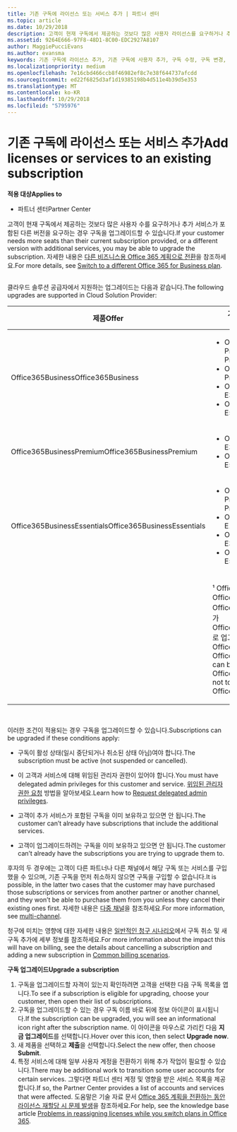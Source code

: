```yaml
---
title: 기존 구독에 라이선스 또는 서비스 추가 | 파트너 센터
ms.topic: article
ms.date: 10/29/2018
description: 고객이 현재 구독에서 제공하는 것보다 많은 사용자 라이선스를 요구하거나 추가 서비스가 포함된 다른 버전을 요구하는 경우 구독을 업그레이드할 수 있습니다.
ms.assetid: 9264E666-97F8-48D1-8C00-EDC2927A8107
author: MaggiePucciEvans
ms.author: evansma
keywords: 기존 구독에 라이선스 추가, 기존 구독에 사용자 추가, 구독 수정, 구독 변경, 고객에 대해 더 많은 라이선스 구입
ms.localizationpriority: medium
ms.openlocfilehash: 7e16cbd466ccb8f46982ef8c7e38f644737afcdd
ms.sourcegitcommit: ed22f6825d3af1d19385198b4d511e4b39d5e353
ms.translationtype: MT
ms.contentlocale: ko-KR
ms.lasthandoff: 10/29/2018
ms.locfileid: "5795976"
---
```

# <a name="add-licenses-or-services-to-an-existing-subscription"></a><span data-ttu-id="84d24-104">기존 구독에 라이선스 또는 서비스 추가</span><span class="sxs-lookup"><span data-stu-id="84d24-104">Add licenses or services to an existing subscription</span></span>

**<span data-ttu-id="84d24-105">적용 대상</span><span class="sxs-lookup"><span data-stu-id="84d24-105">Applies to</span></span>**

-  <span data-ttu-id="84d24-106">파트너 센터</span><span class="sxs-lookup"><span data-stu-id="84d24-106">Partner Center</span></span>

<span data-ttu-id="84d24-107">고객이 현재 구독에서 제공하는 것보다 많은 사용자 수를 요구하거나 추가 서비스가 포함된 다른 버전을 요구하는 경우 구독을 업그레이드할 수 있습니다.</span><span class="sxs-lookup"><span data-stu-id="84d24-107">If your customer needs more seats than their current subscription provided, or a different version with additional services, you may be able to upgrade the subscription.</span></span> <span data-ttu-id="84d24-108">자세한 내용은 [다른 비즈니스용 Office 365 계획으로 전환](http://go.microsoft.com/fwlink/p/?LinkId=723577)을 참조하세요.</span><span class="sxs-lookup"><span data-stu-id="84d24-108">For more details, see [Switch to a different Office 365 for Business plan](http://go.microsoft.com/fwlink/p/?LinkId=723577).</span></span>

## <a href="" id="upgradesubscription"></a>


<span data-ttu-id="84d24-109">클라우드 솔루션 공급자에서 지원하는 업그레이드는 다음과 같습니다.</span><span class="sxs-lookup"><span data-stu-id="84d24-109">The following upgrades are supported in Cloud Solution Provider:</span></span>

<table>
<colgroup>
<col width="50%" />
<col width="50%" />
</colgroup>
<thead>
<tr class="header">
<th><span data-ttu-id="84d24-110">제품</span><span class="sxs-lookup"><span data-stu-id="84d24-110">Offer</span></span></th>
<th><span data-ttu-id="84d24-111">가능한 업그레이드</span><span class="sxs-lookup"><span data-stu-id="84d24-111">Possible upgrades</span></span></th>
</tr>
</thead>
<tbody>
<tr class="odd">
<td><span data-ttu-id="84d24-112">Office365Business</span><span class="sxs-lookup"><span data-stu-id="84d24-112">Office365Business</span></span></td>
<td><ul>
<li><span data-ttu-id="84d24-113">Office 365 Business Premium¹</span><span class="sxs-lookup"><span data-stu-id="84d24-113">Office 365 Business Premium¹</span></span></li>
<li><span data-ttu-id="84d24-114">Office 365 ProPlus</span><span class="sxs-lookup"><span data-stu-id="84d24-114">Office 365 ProPlus</span></span></li>
<li><span data-ttu-id="84d24-115">Office 365 Enterprise E3</span><span class="sxs-lookup"><span data-stu-id="84d24-115">Office 365 Enterprise E3</span></span></li>
<li><span data-ttu-id="84d24-116">Office 365 Enterprise E5</span><span class="sxs-lookup"><span data-stu-id="84d24-116">Office 365 Enterprise E5</span></span></li>
</ul></td>
</tr>
<tr class="even">
<td><span data-ttu-id="84d24-117">Office365BusinessPremium</span><span class="sxs-lookup"><span data-stu-id="84d24-117">Office365BusinessPremium</span></span></td>
<td><ul>
<li><span data-ttu-id="84d24-118">Office 365 Enterprise E3</span><span class="sxs-lookup"><span data-stu-id="84d24-118">Office 365 Enterprise E3</span></span></li>
<li><span data-ttu-id="84d24-119">Office 365 Enterprise E5</span><span class="sxs-lookup"><span data-stu-id="84d24-119">Office 365 Enterprise E5</span></span></li>
</ul></td>
</tr>
<tr class="odd">
<td><span data-ttu-id="84d24-120">Office365BusinessEssentials</span><span class="sxs-lookup"><span data-stu-id="84d24-120">Office365BusinessEssentials</span></span></td>
<td><ul>
<li><span data-ttu-id="84d24-121">Office 365 Business Premium¹</span><span class="sxs-lookup"><span data-stu-id="84d24-121">Office 365 Business Premium¹</span></span></li>
<li><span data-ttu-id="84d24-122">Office 365 Enterprise E1</span><span class="sxs-lookup"><span data-stu-id="84d24-122">Office 365 Enterprise E1</span></span></li>
<li><span data-ttu-id="84d24-123">Office 365 Enterprise E3</span><span class="sxs-lookup"><span data-stu-id="84d24-123">Office 365 Enterprise E3</span></span></li>
<li><span data-ttu-id="84d24-124">Office 365 Enterprise E5</span><span class="sxs-lookup"><span data-stu-id="84d24-124">Office 365 Enterprise E5</span></span></li>
</ul></td>
</tr>
<tr class="even">
<td></td>
<td><p><span data-ttu-id="84d24-125">¹ Office365BusinessIndia 및 Office365BusinessEssentialsIndia Office365BusinessPremium 필요가 Office365BusinessPremiumIndia로 업그레이드할 수 있습니다.</span><span class="sxs-lookup"><span data-stu-id="84d24-125">¹ Office365BusinessIndia and Office365BusinessEssentialsIndia can be upgraded to Office365BusinessPremiumIndia, not to Office365BusinessPremium.</span></span></p></td>
</tr>
</tbody>
</table>

 

<span data-ttu-id="84d24-126">이러한 조건이 적용되는 경우 구독을 업그레이드할 수 있습니다.</span><span class="sxs-lookup"><span data-stu-id="84d24-126">Subscriptions can be upgraded if these conditions apply:</span></span>

-   <span data-ttu-id="84d24-127">구독이 활성 상태(일시 중단되거나 취소된 상태 아님)여야 합니다.</span><span class="sxs-lookup"><span data-stu-id="84d24-127">The subscription must be active (not suspended or cancelled).</span></span>

-   <span data-ttu-id="84d24-128">이 고객과 서비스에 대해 위임된 관리자 권한이 있어야 합니다.</span><span class="sxs-lookup"><span data-stu-id="84d24-128">You must have delegated admin privileges for this customer and service.</span></span> <span data-ttu-id="84d24-129">[위임된 관리자 권한 요청](request-a-relationship-with-a-customer.md) 방법을 알아보세요.</span><span class="sxs-lookup"><span data-stu-id="84d24-129">Learn how to [Request delegated admin privileges](request-a-relationship-with-a-customer.md).</span></span>

-   <span data-ttu-id="84d24-130">고객이 추가 서비스가 포함된 구독을 이미 보유하고 있으면 안 됩니다.</span><span class="sxs-lookup"><span data-stu-id="84d24-130">The customer can’t already have subscriptions that include the additional services.</span></span>

-   <span data-ttu-id="84d24-131">고객이 업그레이드하려는 구독을 이미 보유하고 있으면 안 됩니다.</span><span class="sxs-lookup"><span data-stu-id="84d24-131">The customer can’t already have the subscriptions you are trying to upgrade them to.</span></span>

<span data-ttu-id="84d24-132">후자의 두 경우에는 고객이 다른 파트너나 다른 채널에서 해당 구독 또는 서비스를 구입했을 수 있으며, 기존 구독을 먼저 취소하지 않으면 구독을 구입할 수 없습니다.</span><span class="sxs-lookup"><span data-stu-id="84d24-132">It is possible, in the latter two cases that the customer may have purchased those subscriptions or services from another partner or another channel, and they won’t be able to purchase them from you unless they cancel their existing ones first.</span></span> <span data-ttu-id="84d24-133">자세한 내용은 [다중 채널](multichannel.md)을 참조하세요.</span><span class="sxs-lookup"><span data-stu-id="84d24-133">For more information, see [multi-channel](multichannel.md).</span></span>

<span data-ttu-id="84d24-134">청구에 미치는 영향에 대한 자세한 내용은 [일반적인 청구 시나리오](common-billing-scenarios.md)에서 구독 취소 및 새 구독 추가에 세부 정보를 참조하세요.</span><span class="sxs-lookup"><span data-stu-id="84d24-134">For more information about the impact this will have on billing, see the details about cancelling a subscription and adding a new subscription in [Common billing scenarios](common-billing-scenarios.md).</span></span>

**<span data-ttu-id="84d24-135">구독 업그레이드</span><span class="sxs-lookup"><span data-stu-id="84d24-135">Upgrade a subscription</span></span>**

1.  <span data-ttu-id="84d24-136">구독을 업그레이드할 자격이 있는지 확인하려면 고객을 선택한 다음 구독 목록을 엽니다.</span><span class="sxs-lookup"><span data-stu-id="84d24-136">To see if a subscription is eligible for upgrading, choose your customer, then open their list of subscriptions.</span></span>
2.  <span data-ttu-id="84d24-137">구독을 업그레이드할 수 있는 경우 구독 이름 바로 뒤에 정보 아이콘이 표시됩니다.</span><span class="sxs-lookup"><span data-stu-id="84d24-137">If the subscription can be upgraded, you will see an informational icon right after the subscription name.</span></span> <span data-ttu-id="84d24-138">이 아이콘을 마우스로 가리킨 다음 **지금 업그레이드**를 선택합니다.</span><span class="sxs-lookup"><span data-stu-id="84d24-138">Hover over this icon, then select **Upgrade now**.</span></span>
3.  <span data-ttu-id="84d24-139">새 제품을 선택하고 **제출**을 선택합니다.</span><span class="sxs-lookup"><span data-stu-id="84d24-139">Select the new offer, then choose **Submit**.</span></span>
4.  <span data-ttu-id="84d24-140">특정 서비스에 대해 일부 사용자 계정을 전환하기 위해 추가 작업이 필요할 수 있습니다.</span><span class="sxs-lookup"><span data-stu-id="84d24-140">There may be additional work to transition some user accounts for certain services.</span></span> <span data-ttu-id="84d24-141">그렇다면 파트너 센터 계정 및 영향을 받은 서비스 목록을 제공 합니다.</span><span class="sxs-lookup"><span data-stu-id="84d24-141">If so, the Partner Center provides a list of accounts and services that were affected.</span></span> <span data-ttu-id="84d24-142">도움말은 기술 자료 문서 [Office 365 계획을 전환하는 동안 라이선스 재할당 시 문제 발생](http://go.microsoft.com/fwlink/p/?LinkId=723576)을 참조하세요.</span><span class="sxs-lookup"><span data-stu-id="84d24-142">For help, see the knowledge base article [Problems in reassigning licenses while you switch plans in Office 365](http://go.microsoft.com/fwlink/p/?LinkId=723576).</span></span>

 

 



